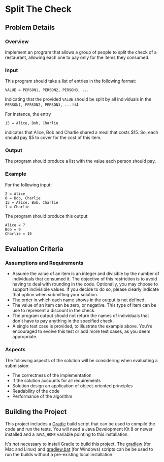 # Split The Check

## Problem Details

### Overview

Implement an program that allows a group of people to split the check of a restaurant, allowing each one to pay only for the items they consumed.


### Input

This program should take a list of entries in the following format:

`VALUE = PERSON1, PERSON2, PERSON3, ...`

Indicating that the provided `VALUE` should be split by all individuals in the `PERSON1, PERSON2, PERSON3, ...` list.

For instance, the entry

`15 = Alice, Bob, Charlie`

indicates that Alice, Bob and Charlie shared a meal that costs $15. So, each should pay $5 to cover for the cost of this item.


### Output

The program should produce a list with the value each person should pay.

### Example

For the following input:

```
2 = Alice
8 = Bob, Charlie
15 = Alice, Bob, Charlie
1 = Charlie
```

The program should produce this output:


```
Alice = 7
Bob = 9
Charlie = 10
```

## Evaluation Criteria

### Assumptions and Requirements

- Assume the value of an item is an integer and divisible by the number of individuals that consumed it. The objective of this restriction is to avoid having to deal with rounding in the code. Optionally, you may choose to support indivisible values. If you decide to do so, please clearly indicate that option when submitting your solution.
- The order in which each name shows in the output is not defined.
- The value of an item can be zero, or negative. This type of item can be use to represent a discount in the check.
- The program output should not return the names of individuals that don't have to pay anything in the specified check.
- A single test case is provided, to illustrate the example above. You're encouraged to evolve this test or add more test cases, as you deem appropriate.

### Aspects

The following aspects of the solution will be considering when evaluating a submission:

- The correctness of the implementation
- If the solution accounts for all requirements
- Solution design an application of object-oriented principles
- Readability of the code
- Performance of the algorithm


## Building the Project

This project includes a [Gradle](https://gradle.org) build script that can be used to compile the code and run the tests. You will need a Java Development Kit 8 or newer installed and a `JAVA_HOME` variable pointing to this installation. 

It's *not* necessary to install Gradle to build this project. The [gradlew](./gradlew) (for Mac and Linux) and [gradlew.bat](./gradlew.bat) (for Windows) scripts can be be used to run the builds without a pre-existing local installation.     